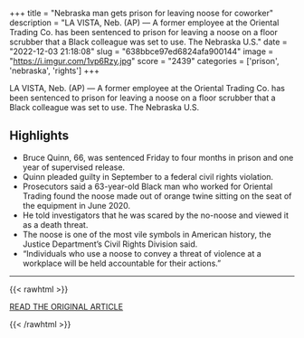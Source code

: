 +++
title = "Nebraska man gets prison for leaving noose for coworker"
description = "LA VISTA, Neb. (AP) — A former employee at the Oriental Trading Co. has been sentenced to prison for leaving a noose on a floor scrubber that a Black colleague was set to use. The Nebraska U.S."
date = "2022-12-03 21:18:08"
slug = "638bbce97ed6824afa900144"
image = "https://i.imgur.com/1vp6Rzy.jpg"
score = "2439"
categories = ['prison', 'nebraska', 'rights']
+++

LA VISTA, Neb. (AP) — A former employee at the Oriental Trading Co. has been sentenced to prison for leaving a noose on a floor scrubber that a Black colleague was set to use. The Nebraska U.S.

## Highlights

- Bruce Quinn, 66, was sentenced Friday to four months in prison and one year of supervised release.
- Quinn pleaded guilty in September to a federal civil rights violation.
- Prosecutors said a 63-year-old Black man who worked for Oriental Trading found the noose made out of orange twine sitting on the seat of the equipment in June 2020.
- He told investigators that he was scared by the no-noose and viewed it as a death threat.
- The noose is one of the most vile symbols in American history, the Justice Department’s Civil Rights Division said.
- “Individuals who use a noose to convey a threat of violence at a workplace will be held accountable for their actions.”

---

{{< rawhtml >}}
  <p class="article-category">
    <a target="_blank" href="https://apnews.com/article/nebraska-civil-rights-violations-f31dd92b22dde35294a7866d510cec81">READ THE ORIGINAL ARTICLE</a>
  </p>
{{< /rawhtml >}}
